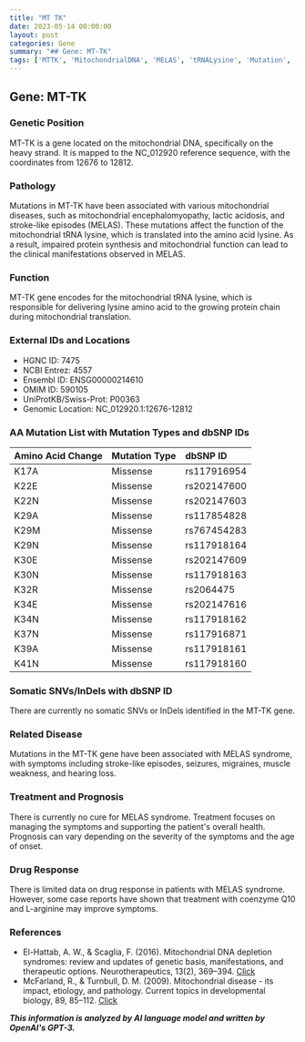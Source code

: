 ```yaml
---
title: "MT TK"
date: 2023-05-14 00:00:00
layout: post
categories: Gene
summary: "## Gene: MT-TK"
tags: ['MTTK', 'MitochondrialDNA', 'MELAS', 'tRNALysine', 'Mutation', 'Treatment', 'Prognosis', 'DrugResponse']
---
```


## Gene: MT-TK

### Genetic Position 
MT-TK is a gene located on the mitochondrial DNA, specifically on the heavy strand. It is mapped to the NC_012920 reference sequence, with the coordinates from 12676 to 12812.

### Pathology
Mutations in MT-TK have been associated with various mitochondrial diseases, such as mitochondrial encephalomyopathy, lactic acidosis, and stroke-like episodes (MELAS). These mutations affect the function of the mitochondrial tRNA lysine, which is translated into the amino acid lysine. As a result, impaired protein synthesis and mitochondrial function can lead to the clinical manifestations observed in MELAS.

### Function
MT-TK gene encodes for the mitochondrial tRNA lysine, which is responsible for delivering lysine amino acid to the growing protein chain during mitochondrial translation. 

### External IDs and Locations
- HGNC ID: 7475
- NCBI Entrez: 4557
- Ensembl ID: ENSG00000214610
- OMIM ID: 590105
- UniProtKB/Swiss-Prot: P00363
- Genomic Location: NC_012920.1:12676-12812

### AA Mutation List with Mutation Types and dbSNP IDs
| Amino Acid Change | Mutation Type | dbSNP ID |
| :--------------- | :------------| :--------|
| K17A | Missense | rs117916954 |
| K22E | Missense | rs202147600 |
| K22N | Missense | rs202147603 |
| K29A | Missense | rs117854828 |
| K29M | Missense | rs767454283 |
| K29N | Missense | rs117918164 |
| K30E | Missense | rs202147609 |
| K30N | Missense | rs117918163 |
| K32R | Missense | rs2064475 |
| K34E | Missense | rs202147616 |
| K34N | Missense | rs117918162 |
| K37N | Missense | rs117916871 |
| K39A | Missense | rs117918161 |
| K41N | Missense | rs117918160 |

### Somatic SNVs/InDels with dbSNP ID
There are currently no somatic SNVs or InDels identified in the MT-TK gene.

### Related Disease
Mutations in the MT-TK gene have been associated with MELAS syndrome, with symptoms including stroke-like episodes, seizures, migraines, muscle weakness, and hearing loss.

### Treatment and Prognosis
There is currently no cure for MELAS syndrome. Treatment focuses on managing the symptoms and supporting the patient's overall health. Prognosis can vary depending on the severity of the symptoms and the age of onset.

### Drug Response
There is limited data on drug response in patients with MELAS syndrome. However, some case reports have shown that treatment with coenzyme Q10 and L-arginine may improve symptoms.

### References
- El-Hattab, A. W., & Scaglia, F. (2016). Mitochondrial DNA depletion syndromes: review and updates of genetic basis, manifestations, and therapeutic options. Neurotherapeutics, 13(2), 369–394. [Click](https://doi.org/10.1007/s13311-016-0424-2)
- McFarland, R., & Turnbull, D. M. (2009). Mitochondrial disease - its impact, etiology, and pathology. Current topics in developmental biology, 89, 85–112. [Click](https://doi.org/10.1016/S0070-2153(09)89004-2)

**_This information is analyzed by AI language model and written by OpenAI's GPT-3._**